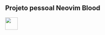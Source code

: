 ## Projeto pessoal Neovim Blood

<img loading="lazy" src="https://cdn.jsdelivr.net/gh/devicons/devicon/icons/git/git-original.svg" width="40" height="40"/>
